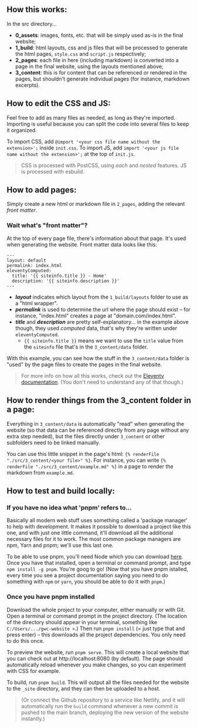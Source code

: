 ## How this works:

In the src directory...

- **0_assets**: images, fonts, etc. that will be simply used as-is in the final website;
- **1_build**: html layouts, css and js files that will be processed to generate the html pages, `style.css` and `script.js` respectively;
- **2_pages**: each file in here (including markdown) is converted into a page in the final website, using the layouts mentioned above;
- **3_content**: this is for content that can be referenced or rendered in the pages, but shouldn't generate individual pages (for instance, markdown excerpts).

## How to edit the CSS and JS:

Feel free to add as many files as needed, as long as they're imported.
Importing is useful because you can split the code into several files to keep it organized.

To import CSS, add `@import '<your css file name without the extension>';` inside `init.css`.
To import JS, add `import '<your js file name without the extension>';` at the top of `init.js`.

> CSS is processed with PostCSS, using _each_ and _nested_ features.
> JS is processed with esbuild.

## How to add pages:

Simply create a new html or markdown file in `2_pages`, adding the relevant _front matter_.

### Wait what's "front matter"?

At the top of every page file, there's information about that page. It's used when generating the website. Front matter data looks like this:

```
---
layout: default
permalink: index.html
eleventyComputed:
  title: '{{ siteinfo.title }} - Home'
  description: '{{ siteinfo.description }}'
---
```

- **_layout_** indicates which layout from the `1_build/layouts` folder to use as a "html wrapper".
- **_permalink_** is used to determine the url where the page should exist – for instance, "index.html" creates a page at "domain.com/index.html".
- **_title_** and **_description_** are pretty self-explanatory... in the example above though, they used _computed_ data, that's why they're written under `eleventyComputed`.
  - `{{ siteinfo.title }}` means we want to use the `title` value from the `siteinfo` file that's in the `3_content/data` folder.

With this example, you can see how the stuff in the `3_content/data` folder is "used" by the page files to create the pages in the final website.

> For more info on how all this works, check out the [Eleventy documentation](https://www.11ty.dev/docs/). (You don't need to understand any of that though.)

## How to render things from the 3_content folder in a page:

Everything in `3_content/data` is automatically "read" when generating the website (so that data can be referenced directly from any page without any extra step needed), but the files directly under `3_content` or other subfolders need to be linked manually.

You can use this little snippet in the page's html: `{% renderFile "./src/3_content/<your file>" %}`. For instance, you can write `{% renderFile "./src/3_content/example.md" %}` in a page to render the markdown from `example.md`.

## How to test and build locally:

### If you have no idea what 'pnpm' refers to...

Basically all modern web stuff uses something called a 'package manager' to help with development. It makes it possible to download a project like this one, and with just one little command, it'll download all the additional necessary files for it to work. The most common package managers are npm, Yarn and pnpm; we'll use this last one.

To be able to use pnpm, you'll need Node which you can download [here](https://nodejs.org/en/download/). Once you have that installed, open a terminal or command prompt, and type `npm install -g pnpm`. You're goog to go! (Now that you have pnpm istalled, every time you see a project documentation saying you need to do something with `npm` or `yarn`, you should be able to do it with `pnpm`.)

### Once you have pnpm installed

Download the whole project to your computer, either manually or with Git. Open a terminal or command prompt in the project directory. (The location of the directory should appear in your terminal, something like `C:/Users/.../gwc-website >`.) Then run `pnpm install` (= just type that and press enter) – this downloads all the project dependencies. You only need to do this once.

To preview the website, run `pnpm serve`. This will create a local website that you can check out at http://localhost:8080 (by default). The page should automatically reload whenever you make changes, so you can experiment with CSS for example.

To build, run `pnpm build`. This will output all the files needed for the website to the `_site` directory, and they can then be uploaded to a host.

> (Or connect the Github repository to a service like Netlify, and it will automatically run the `build` command whenever a new commit is pushed to the main branch, deploying the new version of the website instantly.)
